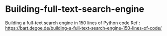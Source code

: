 # Building-full-text-search-engine
Building a full-text search engine in 150 lines of Python code
Ref : https://bart.degoe.de/building-a-full-text-search-engine-150-lines-of-code/
